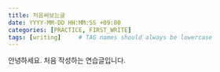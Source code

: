 ```yaml
---
title: 처음써보는글
date: YYYY-MM-DD HH:MM:SS +09:00
categories: [PRACTICE, FIRST_WRITE]
tags: [writing]     # TAG names should always be lowercase
---
```


안녕하세요. 처음 작성하는 연습글입니다.